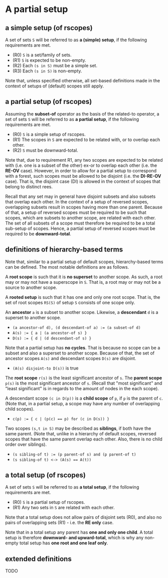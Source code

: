
<!-- ======================================================================= -->
# A partial setup

<!-- ======================================================================= -->
## a simple setup (of rscopes)

A set of sets `S` will be referred to as **a (simple) setup**,
if the following requirements are met.

* (R0) `S` is a set/family of sets.
* (R1) `S` is expected to be non-empty.
* (R2) Each `(s in S)` must be a simple set.
* (R3) Each `(s in S)` is non-empty.

Note that, unless specified otherwise, all set-based definitions made in the
context of setups of (default) scopes still apply.

<!-- ======================================================================= -->
## a partial setup (of rscopes)

Assuming the **subset-of** operator as the basis of the related-to operator,
a set of sets `S` will be referred to as **a partial setup**, if the following
requirements are met.

* (R0) `S` is a simple setup of rscopes.
* (R1) The scopes in `S` are expected to
  be related with, or to overlap each other.
* (R2) `S` must be downward-total.

Note that, due to requirement R1, any two scopes are expected to be related
with (i.e. one is a subset of the other) ex-or to overlap each other (i.e. the
**RE-OV** case). However, in order to allow for a partial setup to correspond
with a forest, such scopes must be allowed to be disjoint (i.e. the **DI-RE-OV**
case). That is, the disjoint case (DI) is allowed in the context of scopes that
belong to distinct rees.

Recall that any set may in general have disjoint subsets and also subsets that
overlap each other. In the context of a setup of reversed scopes, overlapping
subsets result in scopes having more than one parent. Because of that, a setup
of reversed scopes must be required to be such that scopes, which are subsets
to another scope, are related with each other. The set of all subsets of a
scope must therefore be required to be a total sub-setup of scopes. Hence, a
partial setup of reversed scopes must be required to be **downward-total**.

<!-- ======================================================================= -->
## definitions of hierarchy-based terms

Note that, similar to a partial setup of default scopes, hierarchy-based terms
can be defined. The most notable definitions are as follows.

A **root scope** is such that it is **no superset** to another scope. As such,
a root may or may not have a superscope in `S`. That is, a root may or may not
be a source to another scope.

A **rooted setup** is such that it has one and only one root scope. That is,
the set of root scopes `RS(S)` of setup `S` consists of one scope only.

An **ancestor** `a` is a subset to another scope.
Likewise, a **descendant** `d` is a superset to another scope.

* `(a ancestor-of d), (d descendant-of a) := (a subset-of d)`
* `A(s) := { a | (a ancestor-of s) }`
* `D(s) := { d | (d descendant-of s) }`

Note that a partial setup has **no cycles**. That is because no scope can be
a subset and also a superset to another scope. Because of that, the set of
ancestor scopes `A(s)` and descendant scopes `D(s)` are disjoint.

* `(A(s) disjoint-to D(s))` is true

The **root scope** `r(s)` is the least significant ancestor of `s`. The
**parent scope** `p(s)` is the most significant ancestor of `s`. (Recall
that "most significant" and "least significant" is in regards to the
amount of nodes in the each scope).

A descendant scope `(c in D(p))` is a **child scope** of `p`, if `p` is the
parent of `c`. (Note that, in a partial setup, a scope may have any number
of overlapping child scopes).

* `c(p) := { c | (p(c) == p) for (c in D(s)) }`

Two scopes `(s,t in S)` may be described as **siblings**, if both have the same
parent. (Note that, unlike in a hierarchy of default scopes, reversed scopes
that have the same parent overlap each other. Also, there is no child order
over siblings).

* `(s sibling-of t) := (p parent-of s) and (p parent-of t)`
* `(s sibling-of t) <-> (A(s) == A(t))`

<!-- ======================================================================= -->
## a total setup (of rscopes)

A set of sets `S` will be referred to as **a total setup**, if the following
requirements are met.

* (R0) `S` is a partial setup of rscopes.
* (R1) Any two sets in `S` are related with each other.

Note that a total setup does not allow pairs of disjoint sets (R0), and also
no pairs of overlapping sets (R1) - i.e. the **RE only** case.

Note that in a total setup any parent has **one and only one child**. A total
setup is therefore **downward- and upward-total**, which is why any non-empty
total setup has **one root and one leaf only**.

<!-- ======================================================================= -->
## extended definitions

TODO

